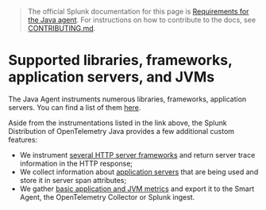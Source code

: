 > The official Splunk documentation for this page is [Requirements for the Java agent](https://docs.splunk.com/Observability/gdi/get-data-in/application/java/java-otel-requirements.html). For instructions on how to contribute to the docs, see [CONTRIBUTING.md](../CONTRIBUTING.md#documentation).

# Supported libraries, frameworks, application servers, and JVMs

The Java Agent instruments numerous libraries, frameworks, application servers. You can find a list of
them [here](https://github.com/open-telemetry/opentelemetry-java-instrumentation/blob/main/docs/supported-libraries.md).

Aside from the instrumentations listed in the link above, the Splunk Distribution of OpenTelemetry Java provides a few
additional custom features:

* We instrument [several HTTP server frameworks](server-trace-info.md#frameworks-and-libraries)
  and return server trace information in the HTTP response;
* We collect information about [application servers](webengine-attributes.md) that are being used and store it in
  server span attributes;
* We gather [basic application and JVM metrics](metrics.md) and export it to the Smart Agent, the OpenTelemetry
  Collector or Splunk ingest.
